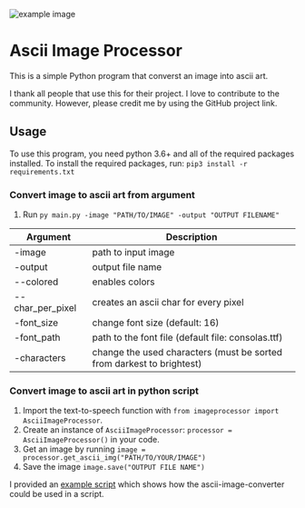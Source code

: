 ![example image](https://github.com/Giooorgiooo/Ascii-Image-Processor/blob/main/example.png)

# Ascii Image Processor

This is a simple Python program that converst an image into ascii art.

I thank all people that use this for their project. I love to contribute to the community. However, please credit me by using the GitHub project link.

## Usage

To use this program, you need python 3.6+ and all of the required packages installed.
To install the required packages, run: `pip3 install -r requirements.txt`

### Convert image to ascii art from argument
1. Run `py main.py -image "PATH/TO/IMAGE" -output "OUTPUT FILENAME"`
   
| Argument  | Description |
| ------------- | ------------- |
|  -image | path to input image  |
| -output  | output file name  |
| --colored  | enables colors  |
| --char_per_pixel  | creates an ascii char for every pixel  |
| -font_size  | change font size (default: 16)  |
| -font_path  | path to the font file (default file: consolas.ttf) |
| -characters  | change the used characters (must be sorted from darkest to brightest) |

### Convert image to ascii art in python script
1. Import the text-to-speech function with `from imageprocessor import AsciiImageProcessor`.
2. Create an instance of `AsciiImageProcessor`: `processor = AsciiImageProcessor()` in your code.
3. Get an image by running `image = processor.get_ascii_img("PATH/TO/YOUR/IMAGE")`
4. Save the image `image.save("OUTPUT FILE NAME")`

I provided an [example script](https://github.com/Giooorgiooo/Ascii-Image-Processor/blob/main/examplescript.py) which shows how the ascii-image-converter could be used in a script.
